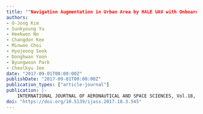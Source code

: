```yaml
---
title: ""Navigation Augmentation in Urban Area by HALE UAV with Onboard Pseudolite during Multi-Purpose Missions""
authors:
- O-Jong Kim
- Sunkyoung Yu
- Heekwon No
- Changdon Kee
- Minwoo Choi
- Hyojeong Seok
- Donghwan Yoon
- Byungwoon Park
- Cheolkyu Jee
date: "2017-09-01T00:00:00Z"
publishDate: "2017-09-01T00:00:00Z"
publication_types: ["article-journal"]
publication: |-
    INTERNATIONAL JOURTNAL OF AERONAUTICAL AND SPACE SCIENCES, Vol.18, No.3, Sep2017, pp.545~554
doi: "https://doi.org/10.5139/ijass.2017.18.3.545"
---
```

